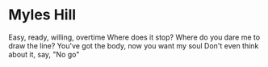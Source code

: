 # Myles Hill
Easy, ready, willing, overtime
Where does it stop?
Where do you dare me to draw the line?
You've got the body, now you want my soul
Don't even think about it, say, "No go"

